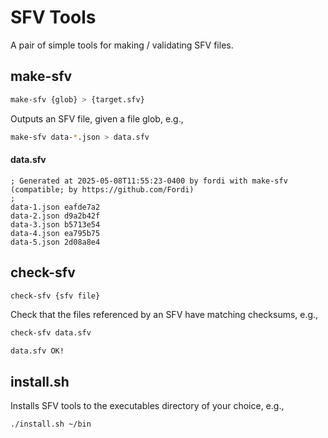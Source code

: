 # SFV Tools

A pair of simple tools for making / validating SFV files.

## make-sfv

```bash
make-sfv {glob} > {target.sfv}
```

Outputs an SFV file, given a file glob, e.g., 

```bash
make-sfv data-*.json > data.sfv
```

#### data.sfv
```text
; Generated at 2025-05-08T11:55:23-0400 by fordi with make-sfv (compatible; by https://github.com/Fordi)
;
data-1.json eafde7a2
data-2.json d9a2b42f
data-3.json b5713e54
data-4.json ea795b75
data-5.json 2d08a8e4
```

## check-sfv

```bash
check-sfv {sfv file}
```

Check that the files referenced by an SFV have matching checksums, e.g., 

```bash
check-sfv data.sfv
```

```text
data.sfv OK!
```

## install.sh

Installs SFV tools to the executables directory of your choice, e.g.,

```bash
./install.sh ~/bin
```
